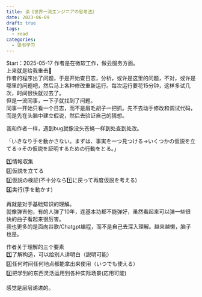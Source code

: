 ```yaml
---
title: 读《世界一流エンジニアの思考法》
date: 2023-06-09
draft: true
tags:
  - read
categories:
  - 读书学习
---
```

Start：2025-05-17
作者是在微软工作，做云服务方面。  
上来就是给我重击👊    
作者的程序出了问题，于是开始查日志，分析，或许是这里的问题，不对，或许是哪里的问题吧，然后马上各种修改重新运行。每次运行要花15分钟，这样多试几次，时间很快就过去了。  
但是一流同事，一下子就找到了问题。  
同事一开始只看一个日志，而不是眉毛胡子一把抓。先不去动手修改和调试代码，而是先在头脑中建立假说，然后去验证自己的猜想。

我和作者一样，遇到bug就像没头苍蝇一样到处查到处改。

「いきなり手を動かさない。まずは、事実を一つ見つける→いくつかの仮説を立てる→その仮説を証明するための行動をとる。」

1️⃣情報収集  
2️⃣仮説を立てる  
3️⃣仮説の検証(不十分なら1️⃣に戻って再度仮説を考える)  
4️⃣実行(手を動かす)

再就是对于基础知识的理解。  
就像弹吉他，有的人弹了10年，连基本功都不能弹好，虽然看起来可以弹一些很快的曲子看起来很厉害。  
我也更多的是面向谷歌/Chatgpt编程，而不是自己去深入理解。越来越懒，脑子也是。

作者关于理解的三个要素  
1️⃣了解构造，可以给别人讲明白（説明可能）  
2️⃣任何时间任何地点都能拿出来使用（いつでも使える）  
3️⃣把学到的东西灵活运用到各种实际场景(応用可能)

感觉是层层递进的。